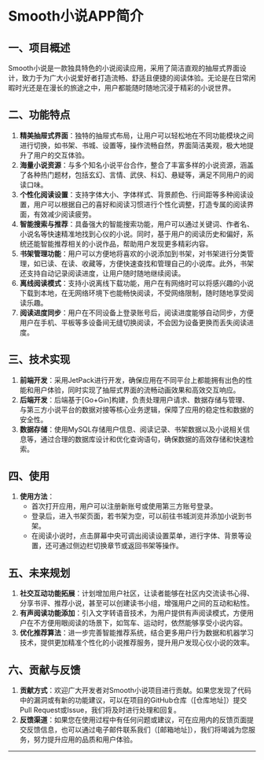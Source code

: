 # Smooth小说APP简介
## 一、项目概述
Smooth小说是一款独具特色的小说阅读应用，采用了简洁直观的抽屉式界面设计，致力于为广大小说爱好者打造流畅、舒适且便捷的阅读体验。无论是在日常闲暇时光还是在漫长的旅途之中，用户都能随时随地沉浸于精彩的小说世界。

## 二、功能特点
1. **精美抽屉式界面**：独特的抽屉式布局，让用户可以轻松地在不同功能模块之间进行切换，如书架、书城、设置等，操作流畅自然，界面简洁美观，极大地提升了用户的交互体验。
2. **海量小说资源**：与多个知名小说平台合作，整合了丰富多样的小说资源，涵盖了各种热门题材，包括玄幻、言情、武侠、科幻、悬疑等，满足不同用户的阅读口味。
3. **个性化阅读设置**：支持字体大小、字体样式、背景颜色、行间距等多种阅读设置，用户可以根据自己的喜好和阅读习惯进行个性化调整，打造专属的阅读界面，有效减少阅读疲劳。
4. **智能搜索与推荐**：具备强大的智能搜索功能，用户可以通过关键词、作者名、小说名等快速精准地找到心仪的小说。同时，基于用户的阅读历史和偏好，系统还能智能推荐相关的小说作品，帮助用户发现更多精彩内容。
5. **书架管理功能**：用户可以方便地将喜欢的小说添加到书架，对书架进行分类管理，如已读、在读、收藏等，方便快速查找和管理自己的小说库。此外，书架还支持自动记录阅读进度，让用户随时随地继续阅读。
6. **离线阅读模式**：支持小说离线下载功能，用户在有网络时可以将感兴趣的小说下载到本地，在无网络环境下也能畅快阅读，不受网络限制，随时随地享受阅读乐趣。
7. **阅读进度同步**：用户在不同设备上登录账号后，阅读进度能够自动同步，方便用户在手机、平板等多设备间无缝切换阅读，不会因为设备更换而丢失阅读进度。

## 三、技术实现
1. **前端开发**：采用JetPack进行开发，确保应用在不同平台上都能拥有出色的性能和用户体验，同时实现了抽屉式界面的流畅动画效果和高效交互响应。
2. **后端开发**：后端基于[Go+Gin]构建，负责处理用户请求、数据存储与管理、与第三方小说平台的数据对接等核心业务逻辑，保障了应用的稳定性和数据的安全性。
3. **数据存储**：使用MySQL存储用户信息、阅读记录、书架数据以及小说相关信息等，通过合理的数据库设计和优化查询语句，确保数据的高效存储和快速检索。

## 四、使用
1. **使用方法**：
    - 首次打开应用，用户可以注册新账号或使用第三方账号登录。
    - 登录后，进入书架页面，若书架为空，可以前往书城浏览并添加小说到书架。
    - 在阅读小说时，点击屏幕中央可调出阅读设置菜单，进行字体、背景等设置，还可通过侧边栏切换章节或返回书架等操作。

## 五、未来规划
1. **社交互动功能拓展**：计划增加用户社区，让读者能够在社区内交流读书心得、分享书评、推荐小说，甚至可以创建读书小组，增强用户之间的互动和粘性。
2. **有声阅读功能添加**：引入文字转语音技术，为用户提供有声阅读模式，方便用户在不方便用眼阅读的场景下，如驾车、运动时，依然能够享受小说内容。
3. **优化推荐算法**：进一步完善智能推荐系统，结合更多用户行为数据和机器学习技术，提供更加精准个性化的小说推荐服务，提升用户发现心仪小说的效率。

## 六、贡献与反馈
1. **贡献方式**：欢迎广大开发者对Smooth小说项目进行贡献。如果您发现了代码中的漏洞或有新的功能建议，可以在项目的GitHub仓库（[仓库地址]）提交Pull Request或Issue，我们将及时进行处理和回复。
2. **反馈渠道**：如果您在使用过程中有任何问题或建议，可在应用内的反馈页面提交反馈信息，也可以通过电子邮件联系我们（[邮箱地址]），我们将竭诚为您服务，努力提升应用的品质和用户体验。

---
 

